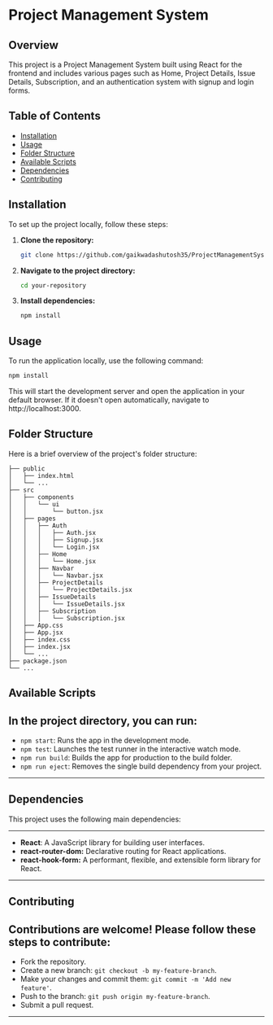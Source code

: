 # Project Management System

## Overview

This project is a Project Management System built using React for the frontend and includes various pages such as Home, Project Details, Issue Details, Subscription, and an authentication system with signup and login forms.

## Table of Contents

- [Installation](#installation)
- [Usage](#usage)
- [Folder Structure](#folder-structure)
- [Available Scripts](#available-scripts)
- [Dependencies](#dependencies)
- [Contributing](#contributing)

## Installation

To set up the project locally, follow these steps:

1. **Clone the repository:**

   ```bash
   git clone https://github.com/gaikwadashutosh35/ProjectManagementSystem.git
   ```

   
2. **Navigate to the project directory:**
   
   ```bash
   cd your-repository
   ````

4. **Install dependencies:**
 
    ```bash
    npm install
   ```
## Usage
To run the application locally, use the following command:

   ```bash
   npm install
   ```
This will start the development server and open the application in your default browser. If it doesn't open automatically, navigate to http://localhost:3000.

## Folder Structure
Here is a brief overview of the project's folder structure:
```
├── public
│   ├── index.html
│   └── ...
├── src
│   ├── components
│   │   └── ui
│   │       └── button.jsx
│   ├── pages
│   │   ├── Auth
│   │   │   ├── Auth.jsx
│   │   │   ├── Signup.jsx
│   │   │   └── Login.jsx
│   │   ├── Home
│   │   │   └── Home.jsx
│   │   ├── Navbar
│   │   │   └── Navbar.jsx
│   │   ├── ProjectDetails
│   │   │   └── ProjectDetails.jsx
│   │   ├── IssueDetails
│   │   │   └── IssueDetails.jsx
│   │   ├── Subscription
│   │   │   └── Subscription.jsx
│   ├── App.css
│   ├── App.jsx
│   ├── index.css
│   ├── index.jsx
│   └── ...
├── package.json
└── ...
````

## Available Scripts
In the project directory, you can run:
---

- `npm start`: Runs the app in the development mode.
- `npm test`: Launches the test runner in the interactive watch mode.
- `npm run build`: Builds the app for production to the build folder.
- `npm run eject`: Removes the single build dependency from your project. 
--- 

## Dependencies
This project uses the following main dependencies:

---
- **React**: A JavaScript library for building user interfaces.
- **react-router-dom:** Declarative routing for React applications.
- **react-hook-form:** A performant, flexible, and extensible form library for React.
---

## Contributing
Contributions are welcome! Please follow these steps to contribute:
---
- Fork the repository.
- Create a new branch: `git checkout -b my-feature-branch`.
- Make your changes and commit them: `git commit -m 'Add new feature'`.
- Push to the branch: `git push origin my-feature-branch`.
- Submit a pull request.
---

